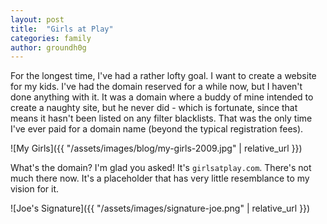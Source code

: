 ```yaml
---
layout: post
title:  "Girls at Play"
categories: family
author: groundh0g
---
```


For the longest time, I've had a rather lofty goal. I want to create a website for my kids. I've had the domain reserved for a while now, but I haven't done anything with it. It was a domain where a buddy of mine intended to create a naughty site, but he never did - which is fortunate, since that means it hasn't been listed on any filter blacklists. That was the only time I've ever paid for a domain name (beyond the typical registration fees).

![My Girls]({{ "/assets/images/blog/my-girls-2009.jpg" | relative_url }})

What's the domain? I'm glad you asked! It's `girlsatplay.com`. There's not much there now. It's a placeholder that has very little resemblance to my vision for it.

![Joe's Signature]({{ "/assets/images/signature-joe.png" | relative_url }})